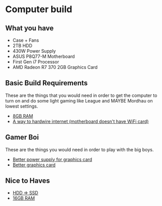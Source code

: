 # Computer build

## What you have
* Case + Fans
* 2TB HDD 
* 430W Power Supply
* ASUS P8Q77-M Motherboard 
* First Gen i7 Processor
* AMD Radeon R7 370 2GB Graphics Card



## Basic Build Requirements
These are the things that you would need in order to get the computer to turn on and do some light gaming like League and MAYBE Mordhau on lowest settings.
* [8GB RAM](https://www.amazon.com/Patriot-Signature-PC3-12800-1600MHz-240-Pin/dp/B004JKNJ0U/ref=sr_1_10?crid=3RM1K4VR22556&dchild=1&keywords=ddr3+ram+8gb&qid=1584642554&s=electronics&sprefix=ddr3+ram%2Celectronics%2C235&sr=1-10)
* [A way to hardwire internet (motherboard doesn't have WiFi card)](https://www.amazon.com/TP-Link-Extender-External-Antennas-TL-WA855RE/dp/B0195Y0A42/ref=sr_1_3?dchild=1&keywords=wifi+repeater&qid=1584642659&s=electronics&sr=1-3) 
  



## Gamer Boi
These are the things you would need in order to play with the big boys.
* [Better power supply for graphics card](https://www.amazon.com/Thermaltake-Certified-Continuous-Active-PS-SPD-0700NPCWUS-W/dp/B014W3EAX8/ref=sr_1_1_sspa?dchild=1&keywords=700w+power+supply&qid=1584643045&s=electronics&sr=1-1-spons&swrs=6EC3E342B9A9C370C8A5BD5C01781F30&psc=1&spLa=ZW5jcnlwdGVkUXVhbGlmaWVyPUEyN1lQSllOREVPU0VUJmVuY3J5cHRlZElkPUEwOTgyMzY2MVdERTBVSTdGTVRDUSZlbmNyeXB0ZWRBZElkPUEwMzI1ODc5MlA1R041TVlQNFc4WiZ3aWRnZXROYW1lPXNwX2F0ZiZhY3Rpb249Y2xpY2tSZWRpcmVjdCZkb05vdExvZ0NsaWNrPXRydWU=)
* [Better graphics card](https://www.amazon.com/Sapphire-11265-05-20G-Backplate-Graphics-Graphic/dp/B06ZZ6FMF8/ref=sr_1_2?dchild=1&keywords=rx+580&qid=1584643085&s=electronics&sr=1-2)




## Nice to Haves
* [HDD => SSD](https://www.amazon.com/Samsung-500GB-Internal-MZ-76E500B-AM/dp/B0781Z7Y3S/ref=sxin_2_ac_d_pm?ac_md=2-0-VW5kZXIgJDkw-ac_d_pm&cv_ct_cx=samsung+evo+500gb&dchild=1&keywords=samsung+evo+500gb&pd_rd_i=B0781Z7Y3S&pd_rd_r=4376f13d-8c2f-4b6d-83ac-49cd2fedfc19&pd_rd_w=NSEO5&pd_rd_wg=TToji&pf_rd_p=0e223c60-bcf8-4663-98f3-da892fbd4372&pf_rd_r=JDKE0QTED17BE8RN0AGA&psc=1&qid=1584642792&s=electronics)
* [16GB RAM](https://www.amazon.com/Corsair-Vengeance-3000MHz-Desktop-Memory/dp/B0134EW7G8/ref=sr_1_3?dchild=1&keywords=16gb+ram&qid=1584643006&s=electronics&sr=1-3)
